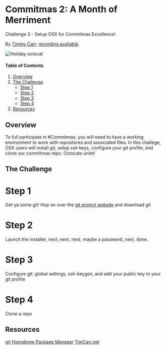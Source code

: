 # Commitmas 2: A Month of Merriment
Challenge 3 - Setup OSX for Commitmas Excellence!

By [Timmy Carr](https://twitter.com/timmycarr), [recording available](https://www.youtube.com/watch?v=Nrzw3zkJsn8&list=PL2rC-8e38bUXloBOYChAl0EcbbuVjbE3t&index=3).

![Holiday octocat](https://raw.githubusercontent.com/timmycarr/30-days-of-commitmas-2015/master/octocat/holiday-octocat.png)


#### Table of Contents

1. [Overview](#overview)
2. [The Challenge](#the-challenge)
    * [Step 1](#step-1)
    * [Step 2](#step-2)
    * [Step 3](#step-3)
	* [Step 4](#step-4)
4. [Resources](#resources)

## Overview

To full participate in #Commitmas, you will need to have a working environment to work with repositores and associated files. In this challege, OSX users will install git, setup ssh keys, configure your git profile, and clone our commitmas repo. Octocats unite!

## The Challenge

# Step 1
Get ya some git! Hop on over the [git project website](http://git-scm.com/download/mac) and download git

# Step 2
Launch the installer, next, next, next, maybe a password, next, done.

# Step 3
Configure git: global settings, ssh-keygen, and add your public key to your git profile

# Step 4
Clone a repo

## Resources
[git](http://git-scm.com/download/mac)
[Homebrew Package Manager](https://brew.sh)
[TimCarr.net](http://www.timcarr.net)

